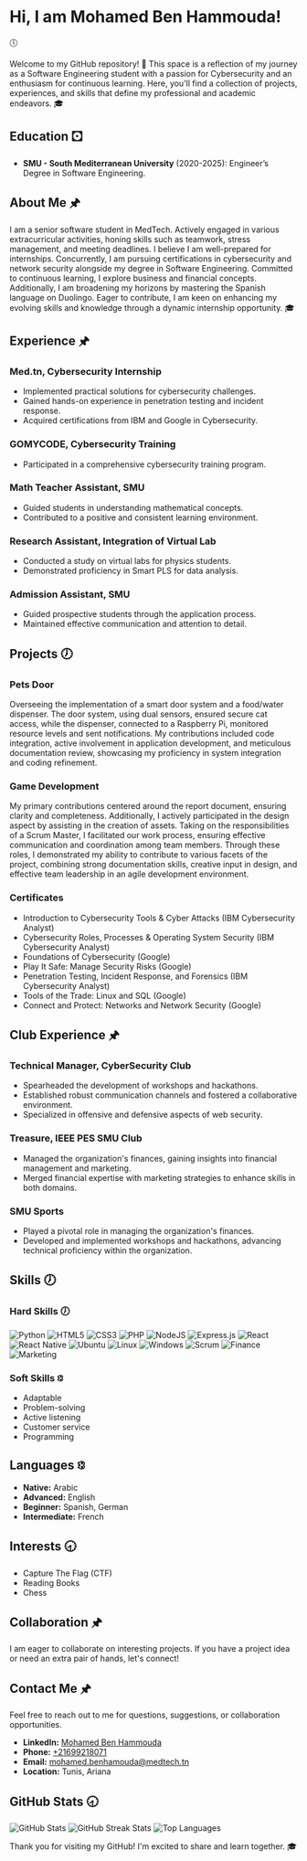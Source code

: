 # Hi, I am Mohamed Ben Hammouda! 
🕔 

Welcome to my GitHub repository! 🎉 This space is a reflection of my journey as a Software Engineering student with a passion for Cybersecurity and an enthusiasm for continuous learning. Here, you'll find a collection of projects, experiences, and skills that define my professional and academic endeavors. 🎓 

## Education 🖸 
- **SMU - South Mediterranean University** (2020-2025): Engineer’s Degree in Software Engineering.

## About Me 🖈 
I am a senior software student in MedTech. Actively engaged in various extracurricular activities, honing skills such as teamwork, stress management, and meeting deadlines. I believe I am well-prepared for internships. Concurrently, I am pursuing certifications in cybersecurity and network security alongside my degree in Software Engineering. Committed to continuous learning, I explore business and financial concepts. Additionally, I am broadening my horizons by mastering the Spanish language on Duolingo. Eager to contribute, I am keen on enhancing my evolving skills and knowledge through a dynamic internship opportunity. 🎓 

## Experience 🖈 
### Med.tn, Cybersecurity Internship
- Implemented practical solutions for cybersecurity challenges. 
- Gained hands-on experience in penetration testing and incident response. 
- Acquired certifications from IBM and Google in Cybersecurity. 

### GOMYCODE, Cybersecurity Training
- Participated in a comprehensive cybersecurity training program. 

### Math Teacher Assistant, SMU
- Guided students in understanding mathematical concepts. 
- Contributed to a positive and consistent learning environment. 

### Research Assistant, Integration of Virtual Lab
- Conducted a study on virtual labs for physics students. 
- Demonstrated proficiency in Smart PLS for data analysis. 

### Admission Assistant, SMU
- Guided prospective students through the application process. 
- Maintained effective communication and attention to detail.

## Projects 🕖 
### Pets Door 
Overseeing the implementation of a smart door system and a food/water dispenser. The door system, using dual sensors, ensured secure cat access, while the dispenser, connected to a Raspberry Pi, monitored resource levels and sent notifications. My contributions included code integration, active involvement in application development, and meticulous documentation review, showcasing my proficiency in system integration and coding refinement.

### Game Development 
My primary contributions centered around the report document, ensuring clarity and completeness. Additionally, I actively participated in the design aspect by assisting in the creation of assets. Taking on the responsibilities of a Scrum Master, I facilitated our work process, ensuring effective communication and coordination among team members. Through these roles, I demonstrated my ability to contribute to various facets of the project, combining strong documentation skills, creative input in design, and effective team leadership in an agile development environment.

### Certificates 
- Introduction to Cybersecurity Tools & Cyber Attacks (IBM Cybersecurity Analyst)
- Cybersecurity Roles, Processes & Operating System Security (IBM Cybersecurity Analyst)
- Foundations of Cybersecurity (Google)
- Play It Safe: Manage Security Risks (Google)
- Penetration Testing, Incident Response, and Forensics (IBM Cybersecurity Analyst)
- Tools of the Trade: Linux and SQL (Google)
- Connect and Protect: Networks and Network Security (Google)

## Club Experience 🖈 
### Technical Manager, CyberSecurity Club
- Spearheaded the development of workshops and hackathons. 
- Established robust communication channels and fostered a collaborative environment. 
- Specialized in offensive and defensive aspects of web security.

### Treasure, IEEE PES SMU Club
- Managed the organization's finances, gaining insights into financial management and marketing. 
- Merged financial expertise with marketing strategies to enhance skills in both domains.

### SMU Sports 
- Played a pivotal role in managing the organization's finances. 
- Developed and implemented workshops and hackathons, advancing technical proficiency within the organization.

## Skills 🕖 
### Hard Skills 🕖 
![Python](https://img.shields.io/badge/python-%2314354C.svg?style=for-the-badge&logo=python&logoColor=white) 
![HTML5](https://img.shields.io/badge/html5-%23E34F26.svg?style=for-the-badge&logo=html5&logoColor=white) 
![CSS3](https://img.shields.io/badge/css3-%231572B6.svg?style=for-the-badge&logo=css3&logoColor=white) 
![PHP](https://img.shields.io/badge/php-%23777BB4.svg?style=for-the-badge&logo=php&logoColor=white)
![NodeJS](https://img.shields.io/badge/node.js-6DA55F?style=for-the-badge&logo=node.js&logoColor=white) 
![Express.js](https://img.shields.io/badge/express.js-%23404d59.svg?style=for-the-badge&logo=express&logoColor=%2361DAFB) 
![React](https://img.shields.io/badge/react-%2320232a.svg?style=for-the-badge&logo=react&logoColor=%2361DAFB) 
![React Native](https://img.shields.io/badge/React_Native-%2320232a.svg?style=for-the-badge&logo=react&logoColor=%2361DAFB)
![Ubuntu](https://img.shields.io/badge/Ubuntu-%23E95420.svg?style=for-the-badge&logo=ubuntu&logoColor=white)
![Linux](https://img.shields.io/badge/linux-%231572B6.svg?style=for-the-badge&logo=linux&logoColor=white) 
![Windows](https://img.shields.io/badge/Windows-%230078D6.svg?style=for-the-badge&logo=windows&logoColor=white)
![Scrum](https://img.shields.io/badge/Scrum-%23000000.svg?style=for-the-badge&logo=scrum&logoColor=white)
![Finance](https://img.shields.io/badge/Finance-%23008000.svg?style=for-the-badge&logo=finance&logoColor=white)
![Marketing](https://img.shields.io/badge/Marketing-%230080FF.svg?style=for-the-badge&logo=marketing&logoColor=white)

### Soft Skills 🕄 
- Adaptable
- Problem-solving
- Active listening
- Customer service
- Programming

## Languages 🕄 
- **Native:** Arabic 
- **Advanced:** English 
- **Beginner:** Spanish, German 
- **Intermediate:** French

## Interests 🕣 
- Capture The Flag (CTF) 
- Reading Books 
- Chess

## Collaboration 🖈 
I am eager to collaborate on interesting projects. If you have a project idea or need an extra pair of hands, let's connect!

## Contact Me 🖈 
Feel free to reach out to me for questions, suggestions, or collaboration opportunities.

- **LinkedIn:** [Mohamed Ben Hammouda](https://www.linkedin.com/in/mohamedbenhamouda) 
- **Phone:** [+21699218071](tel:+21699218071) 
- **Email:** [mohamed.benhamouda@medtech.tn](mailto:mohamed.benhamouda@medtech.tn) 
- **Location:** Tunis, Ariana

## GitHub Stats 🕣 
![GitHub Stats](https://github-readme-stats.vercel.app/api?username=hamma741&hide_border=false&include_all_commits=true&count_private=true)
![GitHub Streak Stats](https://github-readme-streak-stats.herokuapp.com/?user=hamma741&hide_border=false)
![Top Languages](https://github-readme-stats.vercel.app/api/top-langs/?username=hamma741&hide_border=false&include_all_commits=true&count_private=true&layout=compact)

Thank you for visiting my GitHub! I'm excited to share and learn together. 🎓
